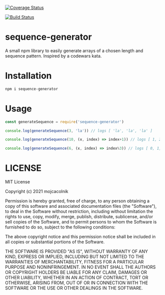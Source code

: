 [![Coverage Status](https://coveralls.io/repos/github/mojcacolnik/sequence-generator/badge.svg?branch=main)](https://coveralls.io/github/mojcacolnik/sequence-generator?branch=main)

[![Build Status](https://travis-ci.com/mojcacolnik/sequence-generator.svg?branch=main)](https://travis-ci.com/mojcacolnik/sequence-generator)

# sequence-generator

A small npm library to easily generate arrays of a chosen length and sequence pattern. Inspired by a codewars kata.

# Installation

```sh
npm i sequence-generator
```

# Usage

```js
const generateSequence = require('sequence-generator')

console.log(generateSequence(3, 'la')) // logs [ 'la', 'la', 'la' ]

console.log(generateSequence(10, (x, index) => index+1)) // logs [ 1, 2, 3, 4, 5, 6, 7, 8, 9, 10 ]

console.log(generateSequence(6, (x, index) => index%3)) // logs [ 0, 1, 2, 0, 1, 2 ]
```

# LICENSE

MIT License

Copyright (c) 2021 mojcacolnik

Permission is hereby granted, free of charge, to any person obtaining a copy
of this software and associated documentation files (the "Software"), to deal
in the Software without restriction, including without limitation the rights
to use, copy, modify, merge, publish, distribute, sublicense, and/or sell
copies of the Software, and to permit persons to whom the Software is
furnished to do so, subject to the following conditions:

The above copyright notice and this permission notice shall be included in all
copies or substantial portions of the Software.

THE SOFTWARE IS PROVIDED "AS IS", WITHOUT WARRANTY OF ANY KIND, EXPRESS OR
IMPLIED, INCLUDING BUT NOT LIMITED TO THE WARRANTIES OF MERCHANTABILITY,
FITNESS FOR A PARTICULAR PURPOSE AND NONINFRINGEMENT. IN NO EVENT SHALL THE
AUTHORS OR COPYRIGHT HOLDERS BE LIABLE FOR ANY CLAIM, DAMAGES OR OTHER
LIABILITY, WHETHER IN AN ACTION OF CONTRACT, TORT OR OTHERWISE, ARISING FROM,
OUT OF OR IN CONNECTION WITH THE SOFTWARE OR THE USE OR OTHER DEALINGS IN THE
SOFTWARE.